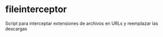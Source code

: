 # fileinterceptor
Script para interceptar extensiones de archivos en URLs y reemplazar las descargas
